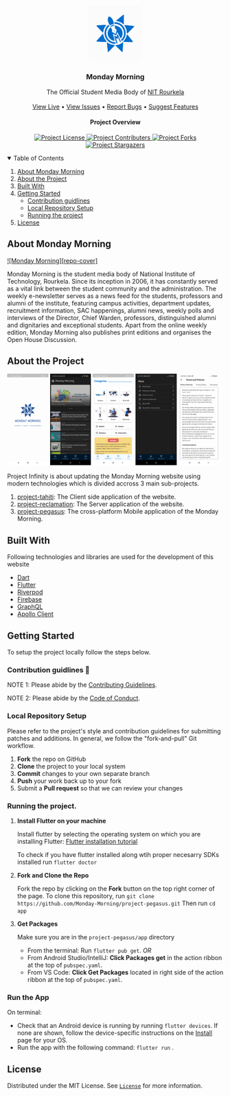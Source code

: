 <p align="center">
  <a href="https://github.com/Monday-Morning/project-pegasus">
    <img src="repoImages/logo.png" alt="Monday Morning Logo" width="130">
  </a>

  <h3 align="center">Monday Morning</h3>

  <p align="center">
    The Official Student Media Body of <a href="https://nitrkl.ac.in">NIT Rourkela</a>
    <br />
    <br />
		<a href="https://play.google.com/store/apps/details?id=in.ac.nitrkl.mondaymorning">View Live</a>
    •
    <a href="https://github.com/Monday-Morning/project-pegasus/issues">View Issues</a>
    •
    <a href="https://github.com/Monday-Morning/project-pegasus/issues/new?assignees=&labels=bug&template=bug_report.md&title=bug%3A+">Report Bugs</a>
    •
    <a href="https://github.com/Monday-Morning/project-pegasus/issues/new?assignees=&labels=enhancement&template=feature_request.md&title=enhancement%3A+">Suggest Features</a>
  </p>
</p>

<p align="center">
	<h4 align="center">Project Overview</h4>

  <p align="center">
			<a href="https://github.com/Monday-Morning/project-pegasus/blob/main/LICENSE.md">
    		<img src="https://img.shields.io/github/license/Monday-Morning/project-pegasus?style=plastic" alt="Project License">
    	</a>
			<a href="https://github.com/Monday-Morning/project-pegasus/graphs/contributors">
    		<img src="https://img.shields.io/github/contributors/Monday-Morning/project-pegasus?style=plastic" alt="Project Contributers">
    	</a>
			<a href="https://github.com/Monday-Morning/project-pegasus/network/members">
    		<img src="https://img.shields.io/github/forks/Monday-Morning/project-pegasus?style=plastic" alt="Project Forks">
    	</a>
			<a href="https://github.com/Monday-Morning/project-pegasus/stargazers">
    		<img src="https://img.shields.io/github/stars/Monday-Morning/project-pegasus?style=plastic" alt="Project Stargazers">
    	</a>
	</p>

</p>

<!-- TABLE OF CONTENTS -->
<details open="open">
  <summary>Table of Contents</summary>
  <ol>
    <li><a href="#about-monday-morning">About Monday Morning</a></li>
    <li><a href="#about-the-project">About the Project</a></li>
    <li><a href="#built-with">Built With</a></li>
    <li>
      <a href="#getting-started">Getting Started</a>
      <ul>
        <li><a href="#contribution-guidlines">Contribution guidlines</a></li>
        <li><a href="#local-repository-setup">Local Repository Setup</a></li>
        <li><a href="#running-the-project">Running the project</a></li>
      </ul>
    </li>
    <li><a href="#license">License</a></li>
    <!-- <li><a href="#contributors">Contributors</a></li> -->
  </ol>
</details>

## About Monday Morning

[![Monday Morning][repo-cover]](https://mondaymorning.nitrkl.ac.in)

Monday Morning is the student media body of National Institute of Technology, Rourkela. Since its inception in 2006, it has constantly served as a vital link between the student community and the administration. The weekly e-newsletter serves as a news feed for the students, professors and alumni of the institute, featuring campus activities, department updates, recruitment information, SAC happenings, alumni news, weekly polls and interviews of the Director, Chief Warden, professors, distinguished alumni and dignitaries and exceptional students. Apart from the online weekly edition, Monday Morning also publishes print editions and organises the Open House Discussion.

## About the Project

<p float="center">
  <img src="./repoImages/splash.png" width="19%" />
  <img src="./repoImages/home.png" width="19%" />
  <img src="./repoImages/categories.png" width="19%" />
  <img src="./repoImages/more.png" width="19%" />
  <img src="./repoImages/terms.png" width="19%" />
</p>

Project Infinity is about updating the Monday Morning website using modern technologies which is divided accross 3 main sub-projects.

1. [project-tahiti](https://github.com/Monday-Morning/project-tahiti): The Client side application of the website.
1. [project-reclamation](https://github.com/Monday-Morning/project-reclamation): The Server application of the website.
1. [project-pegasus](https://github.com/Monday-Morning/project-pegasus): The cross-platform Mobile application of the Monday Morning.

## Built With

Following technologies and libraries are used for the development of this website

- [Dart](https://dart.dev/)
- [Flutter](https://flutter.dev/)
- [Riverpod](https://riverpod.dev/)
- [Firebase](https://firebase.google.com/)
- [GraphQL](https://graphql.org/)
- [Apollo Client](https://www.apollographql.com/docs/react/)

## Getting Started

To setup the project locally follow the steps below.


### Contribution guidlines 🎃

NOTE 1: Please abide by the [Contributing Guidelines](https://github.com/Monday-Morning/project-pegasus/blob/master/CONTRIBUTING.md).

NOTE 2: Please abide by the [Code of Conduct](https://github.com/Monday-Morning/project-pegasus/blob/master/CODE_OF_CONDUCT.md).

### Local Repository Setup

Please refer to the project's style and contribution guidelines for submitting patches and additions. In general, we follow the "fork-and-pull" Git workflow.

1.  **Fork** the repo on GitHub
2.  **Clone** the project to your local system
3.  **Commit** changes to your own separate branch
4.  **Push** your work back up to your fork
5.  Submit a **Pull request** so that we can review your changes

### Running the project.

1. **Install Flutter on your machine**

    Install flutter by selecting the operating system on which you are installing Flutter: [Flutter installation tutorial](https://flutter.dev/docs/get-started/install)

    To check if you have flutter installed along wtih proper necesarry SDKs installed
    run `flutter doctor`

2. **Fork and Clone the Repo**

    Fork the repo by clicking on the **Fork** button on the top right corner of the page.
    To clone this repository, run `git clone https://github.com/Monday-Morning/project-pegasus.git`
    Then run `cd app`

3. **Get Packages**

     Make sure you are in the `project-pegasus/app` directory

    - From the terminal: Run `flutter pub get`.
      _OR_
    - From Android Studio/IntelliJ: **Click Packages get** in the action ribbon at the top of `pubspec.yaml`.
    - From VS Code: **Click Get Packages** located in right side of the action ribbon at the top of `pubspec.yaml`.


### Run the App

  On terminal:

- Check that an Android device is running by running `flutter devices`. If none are shown, follow the device-specific instructions on the [Install](https://flutter.dev/docs/get-started/install) page for your OS.
- Run the app with the following command: `flutter run`
.

## License

Distributed under the MIT License. See [`License`](license-url) for more information.

<!-- MARKDOWN LINKS & IMAGES -->
<!-- https://www.markdownguide.org/basic-syntax/#reference-style-links -->

